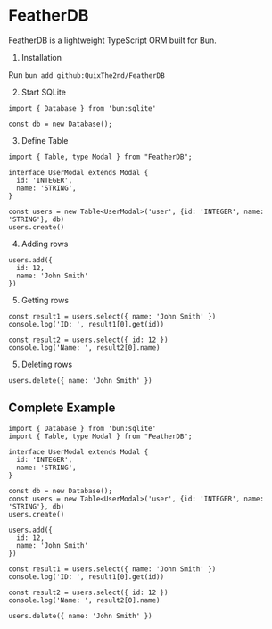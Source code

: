 # FeatherDB
FeatherDB is a lightweight TypeScript ORM built for Bun.

1. Installation

Run `bun add github:QuixThe2nd/FeatherDB`

2. Start SQLite
```TS
import { Database } from 'bun:sqlite'

const db = new Database();
```

3. Define Table
```TS
import { Table, type Modal } from "FeatherDB";

interface UserModal extends Modal {
  id: 'INTEGER',
  name: 'STRING',
}

const users = new Table<UserModal>('user', {id: 'INTEGER', name: 'STRING'}, db)
users.create()
```

4. Adding rows
```TS
users.add({
  id: 12,
  name: 'John Smith'
})
```

5. Getting rows
```TS
const result1 = users.select({ name: 'John Smith' })
console.log('ID: ', result1[0].get(id))

const result2 = users.select({ id: 12 })
console.log('Name: ', result2[0].name)
```

5. Deleting rows
```TS
users.delete({ name: 'John Smith' })
```

## Complete Example
```TS
import { Database } from 'bun:sqlite'
import { Table, type Modal } from "FeatherDB";

interface UserModal extends Modal {
  id: 'INTEGER',
  name: 'STRING',
}

const db = new Database();
const users = new Table<UserModal>('user', {id: 'INTEGER', name: 'STRING'}, db)
users.create()

users.add({
  id: 12,
  name: 'John Smith'
})

const result1 = users.select({ name: 'John Smith' })
console.log('ID: ', result1[0].get(id))

const result2 = users.select({ id: 12 })
console.log('Name: ', result2[0].name)

users.delete({ name: 'John Smith' })
```
